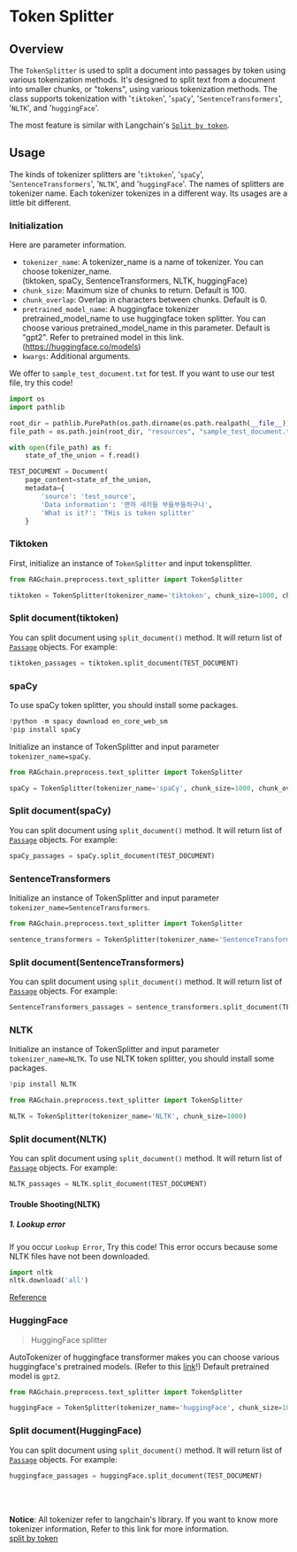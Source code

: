 # Token Splitter

## Overview

The `TokenSplitter` is used to split a document into passages by token using various tokenization methods.
It's designed to split text from a document into smaller chunks, or "tokens", using various tokenization methods. 
The class supports tokenization with '`tiktoken`', '`spaCy`', '`SentenceTransformers`', '`NLTK`', and '`huggingFace`'.

The most feature is similar with Langchain's [`Split by token`](https://python.langchain.com/docs/modules/data_connection/document_transformers/text_splitters/split_by_token#tiktoken).

## Usage

The kinds of tokenizer splitters are '`tiktoken`', '`spaCy`', '`SentenceTransformers`', '`NLTK`', and '`huggingFace`'.
The names of splitters are tokenizer name. Each tokenizer tokenizes in a different way.
Its usages are a little bit different.

### Initialization

Here are parameter information. 

- `tokenizer_name`: A tokenizer_name is a name of tokenizer. You can choose tokenizer_name.<br>
(tiktoken, spaCy, SentenceTransformers, NLTK, huggingFace)
- `chunk_size`: Maximum size of chunks to return. Default is 100.
- `chunk_overlap`: Overlap in characters between chunks. Default is 0.
- `pretrained_model_name`: A huggingface tokenizer pretrained_model_name to use huggingface token splitter.
You can choose various pretrained_model_name in this parameter. Default is "gpt2".
Refer to pretrained model in this link.  (https://huggingface.co/models)
- `kwargs`: Additional arguments.

We offer to `sample_test_document.txt` for test. 
If you want to use our test file, try this code!

```Python
import os
import pathlib

root_dir = pathlib.PurePath(os.path.dirname(os.path.realpath(__file__))).parent.parent.parent
file_path = os.path.join(root_dir, "resources", "sample_test_document.txt")

with open(file_path) as f:
    state_of_the_union = f.read()

TEST_DOCUMENT = Document(
    page_content=state_of_the_union,
    metadata={
        'source': 'test_source',
        'Data information': '맨까 새끼들 부들부들하구나',
        'What is it?': 'THis is token splitter'
    }

```

### Tiktoken

First, initialize an instance of `TokenSplitter` and input tokensplitter.

```Python
from RAGchain.preprocess.text_splitter import TokenSplitter

tiktoken = TokenSplitter(tokenizer_name='tiktoken', chunk_size=1000, chunk_overlap=0)
```


### Split document(tiktoken)

You can split document using `split_document()` method. It will return list of [`Passage`](https://nomadamas.github.io/RAGchain/build/html/RAGchain.schema.html#module-RAGchain.schema.passage) objects. For example:

```Python
tiktoken_passages = tiktoken.split_document(TEST_DOCUMENT)
```

### spaCy

To use spaCy token splitter, you should install some packages.

```Python
!python -m spacy download en_core_web_sm
!pip install spaCy
```

Initialize an instance of TokenSplitter and input parameter `tokenizer_name=spaCy`.

```Python
from RAGchain.preprocess.text_splitter import TokenSplitter

spaCy = TokenSplitter(tokenizer_name='spaCy', chunk_size=1000, chunk_overlap=0)
```

### Split document(spaCy)

You can split document using `split_document()` method. It will return list of [`Passage`](https://nomadamas.github.io/RAGchain/build/html/RAGchain.schema.html#module-RAGchain.schema.passage) objects. For example:

```Python
spaCy_passages = spaCy.split_document(TEST_DOCUMENT)
```


### SentenceTransformers

Initialize an instance of TokenSplitter and input parameter `tokenizer_name=SentenceTransformers`.

```Python
from RAGchain.preprocess.text_splitter import TokenSplitter

sentence_transformers = TokenSplitter(tokenizer_name='SentenceTransformers', chunk_overlap=0)
```

### Split document(SentenceTransformers)

You can split document using `split_document()` method. It will return list of [`Passage`](https://nomadamas.github.io/RAGchain/build/html/RAGchain.schema.html#module-RAGchain.schema.passage) objects. For example:

```Python
SentenceTransformers_passages = sentence_transformers.split_document(TEST_DOCUMENT)
```


### NLTK

Initialize an instance of TokenSplitter and input parameter `tokenizer_name=NLTK`.
To use NLTK token splitter, you should install some packages.

```Python
!pip install NLTK
```

```Python
from RAGchain.preprocess.text_splitter import TokenSplitter

NLTK = TokenSplitter(tokenizer_name='NLTK', chunk_size=1000)
```
### Split document(NLTK)

You can split document using `split_document()` method. It will return list of [`Passage`](https://nomadamas.github.io/RAGchain/build/html/RAGchain.schema.html#module-RAGchain.schema.passage) objects. For example:

```Python
NLTK_passages = NLTK.split_document(TEST_DOCUMENT)
```

#### Trouble Shooting(NLTK)

##### 1. Lookup error

If you occur `Lookup Error`, Try this code! This error occurs because some NLTK files have not been downloaded.

```Python
import nltk
nltk.download('all')
```

[Reference](https://stackoverflow.com/questions/35861482/nltk-lookup-error)


### HuggingFace
> HuggingFace splitter 

AutoTokenizer of huggingface transformer makes you can choose various huggingface's pretrained models. (Refer to this [link](https://huggingface.co/models)!)
Default pretrained model is `gpt2`.

```Python
from RAGchain.preprocess.text_splitter import TokenSplitter

huggingFace = TokenSplitter(tokenizer_name='huggingFace', chunk_size=100, chunk_overlap=0, pretrained_model_name= "gpt2")
```

### Split document(HuggingFace)

You can split document using `split_document()` method. It will return list of [`Passage`](https://nomadamas.github.io/RAGchain/build/html/RAGchain.schema.html#module-RAGchain.schema.passage) objects. For example:

```Python
huggingface_passages = huggingFace.split_document(TEST_DOCUMENT)
```

<br>
<br>

**Notice**:
All tokenizer refer to langchain's library. 
If you want to know more tokenizer information, Refer to this link for more information. 
<br> 
[split by token](https://python.langchain.com/docs/modules/data_connection/document_transformers/text_splitters/split_by_token#tiktoken)